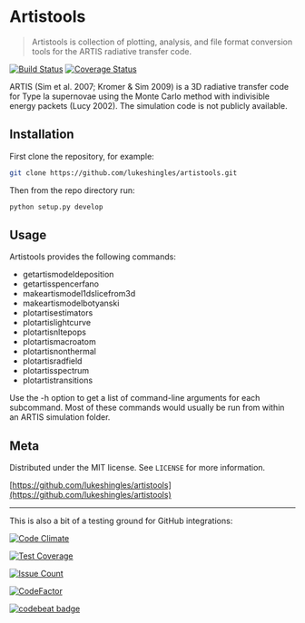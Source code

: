 # Artistools

> Artistools is collection of plotting, analysis, and file format conversion tools for the ARTIS radiative transfer code.

[![Build Status](https://travis-ci.com/lukeshingles/artistools.svg?branch=master)](https://travis-ci.com/lukeshingles/artistools)
[![Coverage Status](https://coveralls.io/repos/github/lukeshingles/artistools/badge.svg?branch=master)](https://coveralls.io/github/lukeshingles/artistools?branch=master)

ARTIS (Sim et al. 2007; Kromer & Sim 2009) is a 3D radiative transfer code for Type Ia supernovae using the Monte Carlo method with indivisible energy packets (Lucy 2002). The simulation code is not publicly available.

## Installation
First clone the repository, for example:
```sh
git clone https://github.com/lukeshingles/artistools.git
```
Then from the repo directory run:
```sh
python setup.py develop
```

## Usage
Artistools provides the following commands:
  - getartismodeldeposition
  - getartisspencerfano
  - makeartismodel1dslicefrom3d
  - makeartismodelbotyanski
  - plotartisestimators
  - plotartislightcurve
  - plotartisnltepops
  - plotartismacroatom
  - plotartisnonthermal
  - plotartisradfield
  - plotartisspectrum
  - plotartistransitions

Use the -h option to get a list of command-line arguments for each subcommand. Most of these commands would usually be run from within an ARTIS simulation folder.

## Meta

Distributed under the MIT license. See ``LICENSE`` for more information.

[https://github.com/lukeshingles/artistools](https://github.com/lukeshingles/artistools)

-----------------------
This is also a bit of a testing ground for GitHub integrations:

[![Code Climate](https://codeclimate.com/github/lukeshingles/artistools/badges/gpa.svg)](https://codeclimate.com/github/lukeshingles/artistools)

[![Test Coverage](https://codeclimate.com/github/lukeshingles/artistools/badges/coverage.svg)](https://codeclimate.com/github/lukeshingles/artistools/coverage)

[![Issue Count](https://codeclimate.com/github/lukeshingles/artistools/badges/issue_count.svg)](https://codeclimate.com/github/lukeshingles/artistools)

<!---
[![Code Health](https://landscape.io/github/lukeshingles/artistools/master/landscape.svg?style=flat)](https://landscape.io/github/lukeshingles/artistools/master)
-->

[![CodeFactor](https://www.codefactor.io/repository/github/lukeshingles/artistools/badge)](https://www.codefactor.io/repository/github/lukeshingles/artistools)

[![codebeat badge](https://codebeat.co/badges/ace84544-8781-4e3f-b86b-b21fb3f9fc87)](https://codebeat.co/projects/github-com-lukeshingles-artistools-master)



